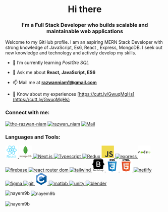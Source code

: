 <h1 align="center">Hi there</h1>
<h3 align="center">I'm a Full Stack Developer who builds scalable and maintainable web applications</h3>

<p>
  Welcome to my GitHub profile. I am an aspiring MERN Stack Developer with
  strong knowledge of JavaScript, Es6, React , Express, MongoDB. I seek out new
  knowledge and technology and actively develop my skills.
</p>

- 🌱 I’m currently learning _PostGre SQL_

- 💬 Ask me about **React, JavaScript, ES6**

- 📫 Mail me at **razwanniam1@gmail.com**

- 📄 Know about my experiences [https://cutt.ly/GwuqMgHs](https://cutt.ly/GwuqMgHs)

<h3 align="left">Connect with me:</h3>
<p align="left">
    <a href="https://linkedin.com/in/the-razwan-niam" target="blank"
    ><img
      align="center"
      src="https://raw.githubusercontent.com/rahuldkjain/github-profile-readme-generator/master/src/images/icons/Social/linked-in-alt.svg"
      alt="the-razwan-niam"
      height="30"
      width="40"
  /></a>
  <a href="https://twitter.com/razwan_niam" target="blank"
    ><img
      align="center"
      src="https://raw.githubusercontent.com/rahuldkjain/github-profile-readme-generator/master/src/images/icons/Social/twitter.svg"
      alt="razwan_niam"
      height="30"
      width="40"
  /></a>
  <a href="mailto:razwanniam1@gmail.com" target="blank"
    ><img
      align="center"
      src="https://e7.pngegg.com/pngimages/522/873/png-clipart-black-envelope-icon-advanced-case-management-envelope-computer-icons-icon-design-envelope-mail-miscellaneous-angle.png"
      alt="Mail"
      height="30"
      width="40"
  /></a>

</p>

<h3 align="left">Languages and Tools:</h3>
<p align="left">
  <a href="https://reactjs.org/" target="_blank" rel="noreferrer">
    <img
      src="https://raw.githubusercontent.com/devicons/devicon/master/icons/react/react-original-wordmark.svg"
      alt="react"
      width="40"
      height="40" />
  </a>
  <a href="https://www.mongodb.com/" target="_blank" rel="noreferrer">
    <img
      src="https://raw.githubusercontent.com/devicons/devicon/master/icons/mongodb/mongodb-original-wordmark.svg"
      alt="mongodb"
      width="40"
      height="40" />
  </a>
  <a href="https://nextjs.org/" target="_blank" rel="noreferrer">
    <img
      src="https://w7.pngwing.com/pngs/87/586/png-transparent-next-js-hd-logo.png"
      alt="Next.js"
      width="40"
      height="40" />
  </a>
  <a href="https://www.typescriptlang.org/" target="_blank" rel="noreferrer">
    <img
      src="https://upload.wikimedia.org/wikipedia/commons/thumb/4/4c/Typescript_logo_2020.svg/2048px-Typescript_logo_2020.svg.png"
      alt="Typescript"
      width="40"
      height="40" />
  </a>
  <a href="https://redux.js.org/" target="_blank" rel="noreferrer">
    <img
      src="https://cdn.worldvectorlogo.com/logos/redux.svg"
      alt="Redux"
      width="40"
      height="40" />
  </a>
  <a
    href="https://developer.mozilla.org/en-US/docs/Web/JavaScript"
    target="_blank"
    rel="noreferrer">
    <img
      src="https://raw.githubusercontent.com/devicons/devicon/master/icons/javascript/javascript-original.svg"
      alt="javascript"
      width="40"
      height="40" />
  </a>
  <a href="https://expressjs.com" target="_blank" rel="noreferrer">
    <img
      src="https://e7.pngegg.com/pngimages/247/558/png-clipart-node-js-javascript-express-js-npm-react-github-angle-text.png"
      alt="express"
      width="40"
      height="40" />
  </a>
  <a href="https://nodejs.org" target="_blank" rel="noreferrer">
    <img
      src="https://raw.githubusercontent.com/devicons/devicon/master/icons/nodejs/nodejs-original-wordmark.svg"
      alt="nodejs"
      width="40"
      height="40" />
  </a>

  <a href="https://reactrouter.com/en/main" target="_blank" rel="noreferrer">
    <img
      src="https://www.vectorlogo.zone/logos/firebase/firebase-icon.svg"
      alt="firebase"
      width="40"
      height="40" />
  </a>
  <a href="https://firebase.google.com/" target="_blank" rel="noreferrer">
    <img
      src="https://static-00.iconduck.com/assets.00/react-router-icon-512x279-zswz065s.png"
      alt="react router dom"
      width="40"
      height="40" />
  </a>
    <a href="https://tailwindcss.com/" target="_blank" rel="noreferrer">
    <img
      src="https://www.vectorlogo.zone/logos/tailwindcss/tailwindcss-icon.svg"
      alt="tailwind"
      width="40"
      height="40" />
  </a>
    <a href="https://getbootstrap.com" target="_blank" rel="noreferrer">
    <img
      src="https://raw.githubusercontent.com/devicons/devicon/master/icons/bootstrap/bootstrap-plain-wordmark.svg"
      alt="bootstrap"
      width="40"
      height="40" />
  </a>
  
  <a href="https://www.w3schools.com/css/" target="_blank" rel="noreferrer">
    <img
      src="https://raw.githubusercontent.com/devicons/devicon/master/icons/css3/css3-original-wordmark.svg"
      alt="css3"
      width="40"
      height="40" />
  </a>
  <a href="https://www.w3.org/html/" target="_blank" rel="noreferrer">
    <img
      src="https://raw.githubusercontent.com/devicons/devicon/master/icons/html5/html5-original-wordmark.svg"
      alt="html5"
      width="40"
      height="40" />
  </a>
  <a href="https://www.netlify.com/" target="_blank" rel="noreferrer">
    <img
      src="https://www.netlify.com/v3/img/components/logomark.png"
      alt="netlify"
      width="40"
      height="40" />
  </a>

  <a href="https://www.figma.com/" target="_blank" rel="noreferrer">
    <img
      src="https://www.vectorlogo.zone/logos/figma/figma-icon.svg"
      alt="figma"
      width="40"
      height="40" />
  </a>
  <a href="https://git-scm.com/" target="_blank" rel="noreferrer">
    <img
      src="https://www.vectorlogo.zone/logos/git-scm/git-scm-icon.svg"
      alt="git"
      width="40"
      height="40" />
  </a>
<!--   <a href="https://redux.js.org" target="_blank" rel="noreferrer">
    <img
      src="https://raw.githubusercontent.com/devicons/devicon/master/icons/redux/redux-original.svg"
      alt="redux"
      width="40"
      height="40" />
  </a> -->
<!-- 
  <a href="https://www.typescriptlang.org/" target="_blank" rel="noreferrer">
    <img
      src="https://raw.githubusercontent.com/devicons/devicon/master/icons/typescript/typescript-original.svg"
      alt="typescript"
      width="40"
      height="40" />
  </a>
 -->
  <a href="https://www.cprogramming.com/" target="_blank" rel="noreferrer">
    <img
      src="https://raw.githubusercontent.com/devicons/devicon/master/icons/c/c-original.svg"
      alt="c"
      width="40"
      height="40" />
  </a>
<!--   <a href="https://www.w3schools.com/cs/" target="_blank" rel="noreferrer">
    <img
      src="https://raw.githubusercontent.com/devicons/devicon/master/icons/csharp/csharp-original.svg"
      alt="csharp"
      width="40"
      height="40" />
  </a> -->

  <a href="https://www.mathworks.com/" target="_blank" rel="noreferrer">
    <img
      src="https://upload.wikimedia.org/wikipedia/commons/2/21/Matlab_Logo.png"
      alt="matlab"
      width="40"
      height="40" />
  </a>

  <a href="https://unity.com/" target="_blank" rel="noreferrer">
    <img
      src="https://www.vectorlogo.zone/logos/unity3d/unity3d-icon.svg"
      alt="unity"
      width="40"
      height="40" />
  </a>
  <a href="https://www.blender.org/" target="_blank" rel="noreferrer">
    <img
      src="https://download.blender.org/branding/community/blender_community_badge_white.svg"
      alt="blender"
      width="40"
      height="40" />
  </a>
</p>

<p>
  <img
    align="left"
    src="https://github-readme-stats.vercel.app/api/top-langs?username=nayem9b&show_icons=true&locale=en&layout=compact&theme=highcontrast"
    alt="nayem9b" />
</p>

<p>
  &nbsp;<img
    align="center"
    src="https://github-readme-stats.vercel.app/api?username=nayem9b&show_icons=true&theme=highcontrast"
    alt="nayem9b" />
</p>

<p>
  <img
    align="center"
    src="https://github-readme-streak-stats.herokuapp.com/?user=nayem9b&theme=highcontrast"
    alt="nayem9b" />
</p>
